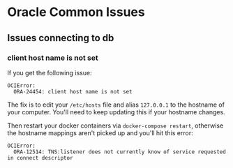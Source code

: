 # Oracle Common Issues

## Issues connecting to db

### client host name is not set

If you get the following issue:

```
OCIError:
  ORA-24454: client host name is not set
```

The fix is to edit your `/etc/hosts` file and alias `127.0.0.1` to the hostname of your computer. You'll need to keep updating this if your hostname changes.

Then restart your docker containers via `docker-compose restart`, otherwise the hostname mappings aren't picked up and you'll hit this error:

```
OCIError:
  ORA-12514: TNS:listener does not currently know of service requested in connect descriptor
```
